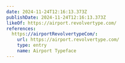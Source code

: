 ```yaml
---
date: 2024-11-24T12:16:13.373Z
publishDate: 2024-11-24T12:16:13.373Z
likeOf: https://airport.revolvertype.com/
references:
  https://airportRevolvertypeCom/:
    url: https://airport.revolvertype.com/
    type: entry
    name: Airport Typeface
---
```

